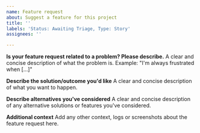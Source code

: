 ```yaml
---
name: Feature request
about: Suggest a feature for this project
title: ''
labels: 'Status: Awaiting Triage, Type: Story'
assignees: ''

---
```


**Is your feature request related to a problem? Please describe.**
A clear and concise description of what the problem is. Example: "I'm always frustrated when [...]"

**Describe the solution/outcome you'd like**
A clear and concise description of what you want to happen.

**Describe alternatives you've considered**
A clear and concise description of any alternative solutions or features you've considered.

**Additional context**
Add any other context, logs or screenshots about the feature request here.
